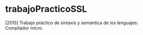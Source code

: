 # trabajoPracticoSSL
[2015] Trabajo práctico de sintaxis y semántica de los lenguajes: Compilador micro.

